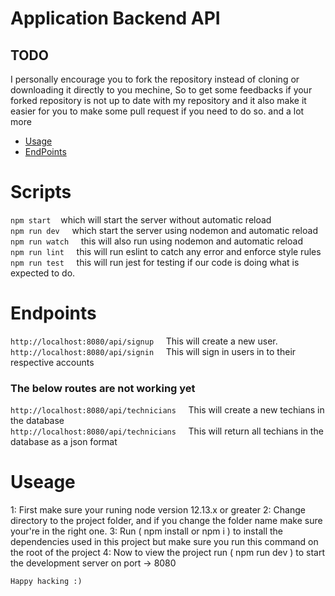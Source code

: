 # Application Backend API

## TODO

I personally encourage you to fork the repository instead of cloning or downloading it directly to you mechine,
So to get some feedbacks if your forked repository is not up to date with my repository and it also make it easier for you to
make some pull request if you need to do so. and a lot more

- [Usage](#Useage)
- [EndPoints](#Endpoints)

# Scripts

`npm start` &nbsp; &nbsp;which will start the server without automatic reload <br>
`npm run dev` &nbsp; &nbsp; which start the server using nodemon and automatic reload <br>
`npm run watch` &nbsp; &nbsp; this will also run using nodemon and automatic reload<br>
`npm run lint` &nbsp; &nbsp; this will run eslint to catch any error and enforce style rules <br>
`npm run test` &nbsp; &nbsp; this will run jest for testing if our code is doing what is expected to do.

# Endpoints

`http://localhost:8080/api/signup` &nbsp; &nbsp; This will create a new user.<br>
`http://localhost:8080/api/signin` &nbsp; &nbsp; This will sign in users in to their respective accounts <br>

### The below routes are not working yet

`http://localhost:8080/api/technicians` &nbsp; &nbsp; This will create a new techians in the database <br>
`http://localhost:8080/api/technicians` &nbsp; &nbsp; This will return all techians in the database as a json format <br>

# Useage

1: First make sure your runing node version 12.13.x or greater
2: Change directory to the project folder, and if you change the folder name make sure your're in the
right one.
3: Run ( npm install or npm i ) to install the dependencies used in this project but make sure you run this
command on the root of the project
4: Now to view the project run ( npm run dev ) to start the development server on port -> 8080

```
Happy hacking :)
```
